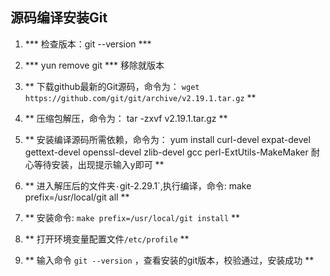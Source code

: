 ## 源码编译安装Git ##

1. *** 检查版本：git --version ***
2. *** yun remove git *** 移除就版本


1. ** 下载github最新的Git源码，命令为：
 `wget https://github.com/git/git/archive/v2.19.1.tar.gz` **

1. ** 压缩包解压，命令为： tar -zxvf v2.19.1.tar.gz **

1. ** 安装编译源码所需依赖，命令为： yum install curl-devel expat-devel gettext-devel openssl-devel zlib-devel gcc perl-ExtUtils-MakeMaker 耐心等待安装，出现提示输入y即可 **

1. ** 进入解压后的文件夹`·`git-2.29.1`,执行编译，命令: make prefix=/usr/local/git all **

1. ** 安装命令: `make prefix=/usr/local/git install` **

1. ** 打开环境变量配置文件`/etc/profile` **

1. ** 输入命令 `git --version` ，查看安装的git版本，校验通过，安装成功 **
